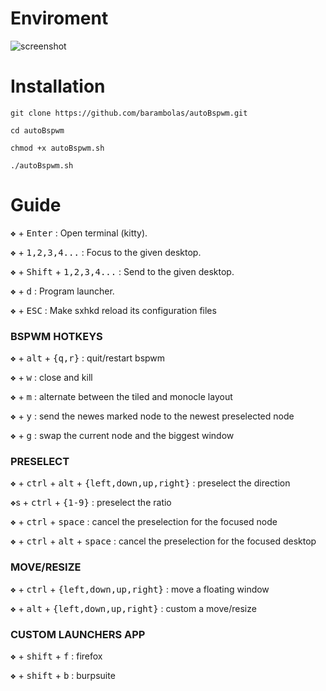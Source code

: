 # Enviroment

![screenshot](https://github.com/barambolas/autoBspwm/blob/main/files/Screenshot%20at%202022-12-20%2018-40-07.png?raw=true)
# Installation 

```
git clone https://github.com/barambolas/autoBspwm.git

cd autoBspwm

chmod +x autoBspwm.sh

./autoBspwm.sh
```

# Guide

<kbd>❖</kbd> + <kbd>Enter</kbd> : Open terminal (kitty).

<kbd>❖</kbd> + <kbd>1,2,3,4...</kbd> : Focus to the given desktop.

<kbd>❖</kbd> + <kbd>Shift</kbd> + <kbd>1,2,3,4...</kbd> : Send to the given desktop.

<kbd>❖</kbd> + <kbd>d</kbd> : Program launcher.
  
<kbd>❖</kbd> + <kbd>ESC</kbd> : Make sxhkd reload its configuration files

### BSPWM HOTKEYS

<kbd>❖</kbd> + <kbd>alt</kbd> + <kbd>{q,r}</kbd> : quit/restart bspwm
  
<kbd>❖</kbd> + <kbd>w</kbd> : close and kill
  
<kbd>❖</kbd> + <kbd>m</kbd> : alternate between the tiled and monocle layout
  
<kbd>❖</kbd> + <kbd>y</kbd> : send the newes marked node to the newest preselected node
  
<kbd>❖</kbd> + <kbd>g</kbd> : swap the current node and the biggest window
  
### PRESELECT
  
<kbd>❖</kbd> + <kbd>ctrl</kbd> + <kbd>alt</kbd> + <kbd>{left,down,up,right}</kbd> : preselect the direction
  
<kbd>❖</kbd>s + <kbd>ctrl</kbd> + <kbd>{1-9}</kbd> : preselect the ratio
  
<kbd>❖</kbd> + <kbd>ctrl</kbd> + <kbd>space</kbd> : cancel the preselection for the focused node
  
<kbd>❖</kbd> + <kbd>ctrl</kbd> + <kbd>alt</kbd> + <kbd>space</kbd> : cancel the preselection for the focused desktop
  
### MOVE/RESIZE
  
<kbd>❖</kbd> + <kbd>ctrl</kbd> + <kbd>{left,down,up,right}</kbd> : move a floating window
  
<kbd>❖</kbd> + <kbd>alt</kbd> + <kbd>{left,down,up,right}</kbd> : custom a move/resize
  
### CUSTOM LAUNCHERS APP
  
<kbd>❖</kbd> + <kbd>shift</kbd> + <kbd>f</kbd> : firefox
  
<kbd>❖</kbd> + <kbd>shift</kbd> + <kbd>b</kbd> : burpsuite
